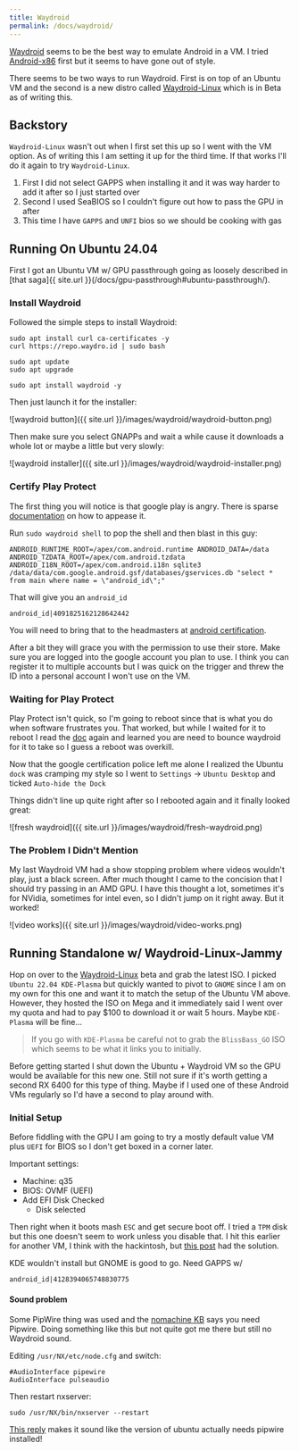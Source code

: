 ```yaml
---
title: Waydroid
permalink: /docs/waydroid/
---
```


[Waydroid](https://docs.waydro.id/) seems to be the best way to emulate Android in a VM. I tried [Android-x86](https://www.android-x86.org/) first but it seems to have gone out of style.

There seems to be two ways to run Waydroid. First is on top of an Ubuntu VM and the second is a new distro called [Waydroid-Linux](https://waydro.id/index.html#wdlinux) which is in Beta as of writing this. 

## Backstory

`Waydroid-Linux` wasn't out when I first set this up so I went with the VM option. As of writing this I am setting it up for the third time. If that works I'll do it again to try `Waydroid-Linux`.

1. First I did not select GAPPS when installing it and it was way harder to add it after so I just started over
2. Second I used SeaBIOS so I couldn't figure out how to pass the GPU in after
3. This time I have `GAPPS` and `UNFI` bios so we should be cooking with gas

## Running On Ubuntu 24.04

First I got an Ubuntu VM w/ GPU passthrough going as loosely described in [that saga]{{ site.url }}(/docs/gpu-passthrough#ubuntu-passthrough/).

### Install Waydroid

Followed the simple steps to install Waydroid:

```
sudo apt install curl ca-certificates -y
curl https://repo.waydro.id | sudo bash

sudo apt update
sudo apt upgrade

sudo apt install waydroid -y
```

Then just launch it for the installer:

![waydroid button]({{ site.url }}/images/waydroid/waydroid-button.png)

Then make sure you select GNAPPs and wait a while cause it downloads a whole lot or maybe a little but very slowly:

![waydroid installer]({{ site.url }}/images/waydroid/waydroid-installer.png)

### Certify Play Protect

The first thing you will notice is that google play is angry. There is sparse [documentation](https://docs.waydro.id/faq/google-play-certification) on how to appease it. 

Run `sudo waydroid shell` to pop the shell and then blast in this guy:

```
ANDROID_RUNTIME_ROOT=/apex/com.android.runtime ANDROID_DATA=/data ANDROID_TZDATA_ROOT=/apex/com.android.tzdata ANDROID_I18N_ROOT=/apex/com.android.i18n sqlite3 /data/data/com.google.android.gsf/databases/gservices.db "select * from main where name = \"android_id\";"
```

That will give you an `android_id`

```
android_id|4091825162128642442
```

You will need to bring that to the headmasters at [android certification](https://www.google.com/android/uncertified).

After a bit they will grace you with the permission to use their store. Make sure you are logged into the google account you plan to use. I think you can register it to multiple accounts but I was quick on the trigger and threw the ID into a personal account I won't use on the VM.

### Waiting for Play Protect

Play Protect isn't quick, so I'm going to reboot since that is what you do when software frustrates you. That worked, but while I waited for it to reboot I read the [doc](https://docs.waydro.id/faq/google-play-certification) again and learned you are need to bounce waydroid for it to take so I guess a reboot was overkill.

Now that the google certification police left me alone I realized the Ubuntu `dock` was cramping my style so I went to `Settings` -> `Ubuntu Desktop` and ticked `Auto-hide the Dock`

Things didn't line up quite right after so I rebooted again and it finally looked great:

![fresh waydroid]({{ site.url }}/images/waydroid/fresh-waydroid.png)

### The Problem I Didn't Mention

My last Waydroid VM had a show stopping problem where videos wouldn't play, just a black screen. After much thought I came to the concision that I should try passing in an AMD GPU. I have this thought a lot, sometimes it's for NVidia, sometimes for intel even, so I didn't jump on it right away. But it worked!

![video works]({{ site.url }}/images/waydroid/video-works.png)

## Running Standalone w/ Waydroid-Linux-Jammy

Hop on over to the [Waydroid-Linux](https://waydro.id/#wdlinux) beta and grab the latest ISO. I picked `Ubuntu 22.04 KDE-Plasma` but quickly wanted to pivot to `GNOME` since I am on my own for this one and want it to match the setup of the Ubuntu VM above. However, they hosted the ISO on Mega and it immediately said I went over my quota and had to pay $100 to download it or wait 5 hours. Maybe `KDE-Plasma` will be fine...

> If you go with `KDE-Plasma` be careful not to grab the `BlissBass_GO` ISO which seems to be what it links you to initially. 

Before getting started I shut down the Ubuntu + Waydroid VM so the GPU would be available for this new one. Still not sure if it's worth getting a second RX 6400 for this type of thing. Maybe if I used one of these Android VMs regularly so I'd have a second to play around with. 

### Initial Setup

Before fiddling with the GPU I am going to try a mostly default value VM plus `UEFI` for BIOS so I don't get boxed in a corner later. 

Important settings:

* Machine: q35
* BIOS: OVMF (UEFI)
* Add EFI Disk Checked
  * Disk selected

Then right when it boots mash `ESC` and get secure boot off. I tried a `TPM` disk but this one doesn't seem to work unless you disable that. I hit this earlier for another VM, I think with the hackintosh, but [this post](https://forum.proxmox.com/threads/failing-to-boot-home-assistant-qcow2-image-disk-uefi-access-denied.99892/) had the solution.

KDE wouldn't install but GNOME is good to go. Need GAPPS w/ 

```
android_id|4128394065748830775
```


#### Sound problem

Some PipWire thing was used and the [nomachine KB](https://kb.nomachine.com/AR07T01168) says you need Pipwire. Doing something like this but not quite got me there but still no Waydroid sound.

Editing `/usr/NX/etc/node.cfg` and switch:

```
#AudioInterface pipewire
AudioInterface pulseaudio
```
Then restart nxserver:

```
sudo /usr/NX/bin/nxserver --restart
```

[This reply](https://askubuntu.com/questions/1456849/ubuntu-22-04-remote-desktop-rdp-no-sound) makes it sound like the version of ubuntu actually needs pipwire installed!